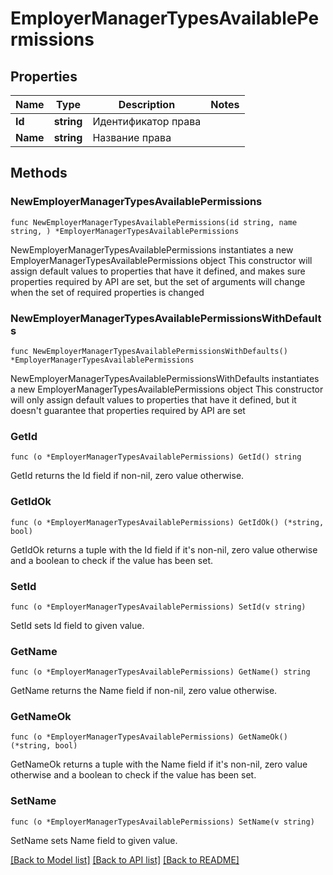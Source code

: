 # EmployerManagerTypesAvailablePermissions

## Properties

Name | Type | Description | Notes
------------ | ------------- | ------------- | -------------
**Id** | **string** | Идентификатор права | 
**Name** | **string** | Название права | 

## Methods

### NewEmployerManagerTypesAvailablePermissions

`func NewEmployerManagerTypesAvailablePermissions(id string, name string, ) *EmployerManagerTypesAvailablePermissions`

NewEmployerManagerTypesAvailablePermissions instantiates a new EmployerManagerTypesAvailablePermissions object
This constructor will assign default values to properties that have it defined,
and makes sure properties required by API are set, but the set of arguments
will change when the set of required properties is changed

### NewEmployerManagerTypesAvailablePermissionsWithDefaults

`func NewEmployerManagerTypesAvailablePermissionsWithDefaults() *EmployerManagerTypesAvailablePermissions`

NewEmployerManagerTypesAvailablePermissionsWithDefaults instantiates a new EmployerManagerTypesAvailablePermissions object
This constructor will only assign default values to properties that have it defined,
but it doesn't guarantee that properties required by API are set

### GetId

`func (o *EmployerManagerTypesAvailablePermissions) GetId() string`

GetId returns the Id field if non-nil, zero value otherwise.

### GetIdOk

`func (o *EmployerManagerTypesAvailablePermissions) GetIdOk() (*string, bool)`

GetIdOk returns a tuple with the Id field if it's non-nil, zero value otherwise
and a boolean to check if the value has been set.

### SetId

`func (o *EmployerManagerTypesAvailablePermissions) SetId(v string)`

SetId sets Id field to given value.


### GetName

`func (o *EmployerManagerTypesAvailablePermissions) GetName() string`

GetName returns the Name field if non-nil, zero value otherwise.

### GetNameOk

`func (o *EmployerManagerTypesAvailablePermissions) GetNameOk() (*string, bool)`

GetNameOk returns a tuple with the Name field if it's non-nil, zero value otherwise
and a boolean to check if the value has been set.

### SetName

`func (o *EmployerManagerTypesAvailablePermissions) SetName(v string)`

SetName sets Name field to given value.



[[Back to Model list]](../README.md#documentation-for-models) [[Back to API list]](../README.md#documentation-for-api-endpoints) [[Back to README]](../README.md)


